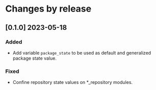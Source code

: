 # Changes by release

## [0.1.0] 2023-05-18

### Added

- Add variable `package_state` to be used as default and generalized package state value.

### Fixed

- Confine repository state values on *_repository modules.
